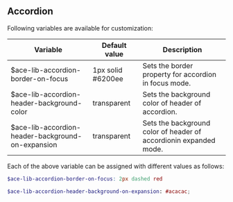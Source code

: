 ## Accordion
Following variables are available for customization:

| Variable                                          | Default value         | Description                                                         |
| --------------------------------------------------|-----------------------|---------------------------------------------------------------------|
| $ace-lib-accordion-border-on-focus                | 1px solid #6200ee     | Sets the border property for accordion in focus mode.            |
| $ace-lib-accordion-header-background-color        | transparent           | Sets the background color of header of accordion.                |
| $ace-lib-accordion-header-background-on-expansion | transparent           | Sets the background color of header of accordionin expanded mode.|

Each of the above variable can be assigned with different values as follows:
```scss
$ace-lib-accordion-border-on-focus: 2px dashed red

$ace-lib-accordion-header-background-on-expansion: #acacac;
```
